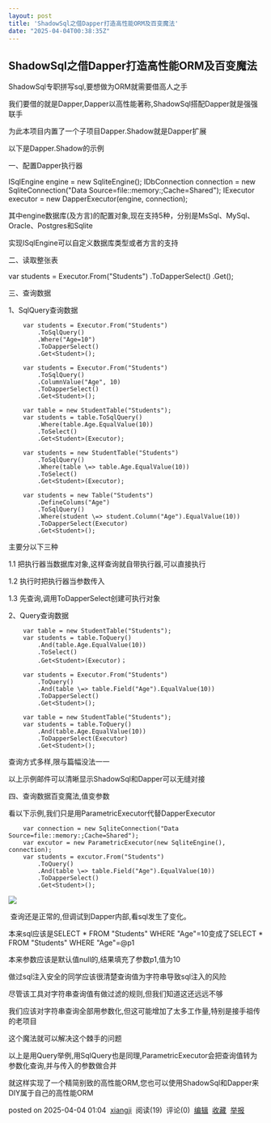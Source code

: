 ```yaml
---
layout: post
title: 'ShadowSql之借Dapper打造高性能ORM及百变魔法'
date: "2025-04-04T00:38:35Z"
---
```

ShadowSql之借Dapper打造高性能ORM及百变魔法
------------------------------

ShadowSql专职拼写sql,要想做为ORM就需要借高人之手

我们要借的就是Dapper,Dapper以高性能著称,ShadowSql搭配Dapper就是强强联手

为此本项目内置了一个子项目Dapper.Shadow就是Dapper扩展

以下是Dapper.Shadow的示例

一、配置Dapper执行器

ISqlEngine engine = new SqliteEngine();
IDbConnection connection = new SqliteConnection("Data Source=file::memory:;Cache=Shared");
IExecutor executor = new DapperExecutor(engine, connection);

其中engine数据库(及方言)的配置对象,现在支持5种，分别是MsSql、MySql、Oracle、Postgres和Sqlite

实现ISqlEngine可以自定义数据库类型或者方言的支持

二、读取整张表

var students = Executor.From("Students")
    .ToDapperSelect()
    .Get<Student>();

三、查询数据

1、SqlQuery查询数据

        var students = Executor.From("Students")
            .ToSqlQuery()
            .Where("Age=10")
            .ToDapperSelect()
            .Get<Student>();

        var students = Executor.From("Students")
            .ToSqlQuery()
            .ColumnValue("Age", 10)
            .ToDapperSelect()
            .Get<Student>();

        var table = new StudentTable("Students");
        var students = table.ToSqlQuery()
            .Where(table.Age.EqualValue(10))
            .ToSelect()
            .Get<Student>(Executor);

        var students = new StudentTable("Students")
            .ToSqlQuery()
            .Where(table \=> table.Age.EqualValue(10))
            .ToSelect()
            .Get<Student>(Executor);

        var students = new Table("Students")
            .DefineColums("Age")
            .ToSqlQuery()
            .Where(student \=> student.Column("Age").EqualValue(10))
            .ToDapperSelect(Executor)
            .Get<Student>();

主要分以下三种

1.1 把执行器当数据库对象,这样查询就自带执行器,可以直接执行

1.2 执行时把执行器当参数传入

1.3 先查询,调用ToDapperSelect创建可执行对象

2、Query查询数据

        var table = new StudentTable("Students");
        var students = table.ToQuery()
            .And(table.Age.EqualValue(10))
            .ToSelect()
            .Get<Student>(Executor)；

        var students = Executor.From("Students")
            .ToQuery()
            .And(table \=> table.Field("Age").EqualValue(10))
            .ToDapperSelect()
            .Get<Student>();

        var table = new StudentTable("Students");
        var students = table.ToQuery()
            .And(table.Age.EqualValue(10))
            .ToDapperSelect(Executor)
            .Get<Student>();

查询方式多样,限与篇幅没法一一

以上示例邮件可以清晰显示ShadowSql和Dapper可以无缝对接

四、查询数据百变魔法,值变参数

看以下示例,我们只是用ParametricExecutor代替DapperExecutor

        var connection = new SqliteConnection("Data Source=file::memory:;Cache=Shared");
        var excutor = new ParametricExecutor(new SqliteEngine(), connection);
        var students = excutor.From("Students")
            .ToQuery()
            .And(table \=> table.Field("Age").EqualValue(10))
            .ToDapperSelect()
            .Get<Student>();

![](https://img2024.cnblogs.com/blog/248830/202504/248830-20250404014337079-1272193510.png)

 查询还是正常的,但调试到Dapper内部,看sql发生了变化。

本来sql应该是SELECT \* FROM "Students" WHERE "Age"=10变成了SELECT \* FROM "Students" WHERE "Age"=@p1

本来参数应该是默认值null的,结果填充了参数p1,值为10

做过sql注入安全的同学应该很清楚查询值为字符串导致sql注入的风险

尽管该工具对字符串查询值有做过滤的规则,但我们知道这还远远不够

我们应该对字符串查询全部用参数化,但这可能增加了太多工作量,特别是接手祖传的老项目

这个魔法就可以解决这个棘手的问题

以上是用Query举例,用SqlQuery也是同理,ParametricExecutor会把查询值转为参数化查询,并与传入的参数做合并

就这样实现了一个精简别致的高性能ORM,您也可以使用ShadowSql和Dapper来DIY属于自己的高性能ORM

posted on 2025-04-04 01:04  [xiangji](https://www.cnblogs.com/xiangji)  阅读(19)  评论(0)  [编辑](https://i.cnblogs.com/EditPosts.aspx?postid=18808611)  [收藏](javascript:void\(0\))  [举报](javascript:void\(0\))